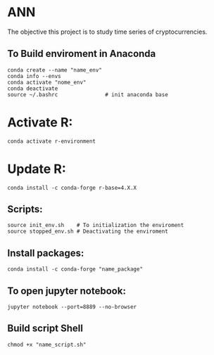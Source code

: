 # ANN

The objective this project is to study time series of cryptocurrencies.

## To Build enviroment in Anaconda
 
```
conda create --name "name_env" 
conda info --envs
conda activate "nome_env"
conda deactivate
source ~/.bashrc               # init anaconda base
```

# Activate R:

```
conda activate r-environment
```

# Update R:

```
conda install -c conda-forge r-base=4.X.X
```

## Scripts:

```
source init_env.sh    # To initialization the enviroment
source stopped_env.sh # Deactivating the enviroment
```
## Install packages:

```
conda install -c conda-forge "name_package"
``` 
## To open jupyter notebook:
```
jupyter notebook --port=8889 --no-browser
```
## Build script Shell
```
chmod +x "name_script.sh"
```